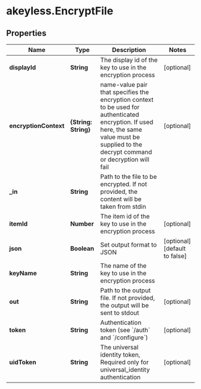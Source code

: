 # akeyless.EncryptFile

## Properties

Name | Type | Description | Notes
------------ | ------------- | ------------- | -------------
**displayId** | **String** | The display id of the key to use in the encryption process | [optional] 
**encryptionContext** | **{String: String}** | name-value pair that specifies the encryption context to be used for authenticated encryption. If used here, the same value must be supplied to the decrypt command or decryption will fail | [optional] 
**_in** | **String** | Path to the file to be encrypted. If not provided, the content will be taken from stdin | 
**itemId** | **Number** | The item id of the key to use in the encryption process | [optional] 
**json** | **Boolean** | Set output format to JSON | [optional] [default to false]
**keyName** | **String** | The name of the key to use in the encryption process | 
**out** | **String** | Path to the output file. If not provided, the output will be sent to stdout | [optional] 
**token** | **String** | Authentication token (see &#x60;/auth&#x60; and &#x60;/configure&#x60;) | [optional] 
**uidToken** | **String** | The universal identity token, Required only for universal_identity authentication | [optional] 


